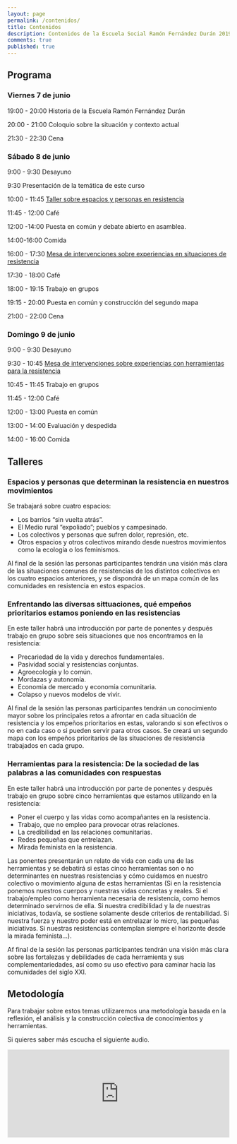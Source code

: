 ```yaml
---
layout: page
permalink: /contenidos/
title: Contenidos
description: Contenidos de la Escuela Social Ramón Fernández Durán 2019
comments: true
published: true
---
```


## Programa

### Viernes 7 de junio

19:00 - 20:00 Historia de la Escuela Ramón Fernández Durán

20:00 - 21:00 Coloquio sobre la situación y contexto actual 

21:30 - 22:30 Cena

### Sábado 8 de junio

9:00 - 9:30 Desayuno

9:30 Presentación de la temática de este curso

10:00 - 11:45 [Taller sobre espacios y personas en resistencia](#taller1)
 
11:45 - 12:00 Café

12:00 -14:00 Puesta en común y debate abierto en asamblea.

14:00-16:00 Comida

16:00 - 17:30 [Mesa de intervenciones sobre experiencias en situaciones de resistencia](#taller2)

17:30 - 18:00 Café

18:00 - 19:15 Trabajo en grupos

19:15 - 20:00 Puesta en común y construcción del segundo mapa

21:00 - 22:00 Cena

### Domingo 9 de junio

9:00 - 9:30 Desayuno

9:30 - 10:45 [Mesa de intervenciones sobre experiencias con herramientas para la resistencia](#taller3)

10:45 - 11:45 Trabajo en grupos

11:45 - 12:00 Café

12:00 - 13:00 Puesta en común

13:00 - 14:00 Evaluación y despedida

14:00 - 16:00 Comida

## Talleres

### <a name="taller1"></a>Espacios y personas que determinan la resistencia en nuestros movimientos

Se trabajará sobre cuatro espacios:

- Los barrios “sin vuelta atrás”.
- El Medio rural “expoliado”; pueblos y campesinado.
- Los colectivos y personas que sufren dolor, represión, etc.
- Otros espacios y otros colectivos mirando desde nuestros movimientos como la ecología o los feminismos.

Al final de la sesión las personas participantes tendrán una visión más clara de las situaciones comunes de resistencias de los distintos colectivos en los cuatro espacios anteriores, y se dispondrá de un mapa común de las comunidades en resistencia en estos espacios.

### <a name="taller2"></a>Enfrentando las diversas sittuaciones, qué empeños prioritarios estamos poniendo en las resistencias

En este taller habrá una introducción por parte de ponentes y después trabajo en grupo sobre seis situaciones que nos encontramos en la resistencia:

- Precariedad de la vida y derechos fundamentales.
- Pasividad social y resistencias conjuntas.
- Agroecología y lo común.
- Mordazas y autonomía.
- Economía de mercado y economía comunitaria.
- Colapso y nuevos modelos de vivir.

Al final de la sesión las personas participantes tendrán un conocimiento mayor sobre los principales retos a afrontar en cada situación de resistencia y los empeños prioritarios en estas, valorando si son efectivos o no en cada caso o si pueden servir para otros casos. Se creará un segundo mapa con los empeños prioritarios de las situaciones de resistencia trabajados en cada grupo.

### <a name="taller3"></a>Herramientas para la resistencia: De la sociedad de las palabras a las comunidades con respuestas

En este taller habrá una introducción por parte de ponentes y después trabajo en grupo sobre cinco herramientas que estamos utilizando en la resistencia:

- Poner el cuerpo y las vidas como acompañantes en la resistencia.
- Trabajo, que no empleo para provocar otras relaciones.
- La credibilidad en las relaciones comunitarias.
- Redes pequeñas que entrelazan.
- Mirada feminista en la resistencia.

Las ponentes presentarán un relato de vida con cada una de las herramientas y se debatirá si estas cinco herramientas son o no determinantes en nuestras resistencias y cómo cuidamos en nuestro colectivo o movimiento alguna de estas herramientas (Si en la resistencia ponemos nuestros cuerpos y nuestras vidas concretas y reales. Si el trabajo/empleo como herramienta necesaria de resistencia, como hemos determinado  servirnos de ella. Si nuestra credibilidad y la de nuestras iniciativas, todavía, se sostiene solamente desde criterios de rentabilidad. Si nuestra fuerza y nuestro poder está en entrelazar lo micro, las pequeñas iniciativas. Si nuestras resistencias contemplan siempre el horizonte desde la mirada feminista...).

Af final de la sesión las personas participantes tendrán una visión más clara sobre las fortalezas y debilidades de cada herramienta y sus complementariedades, así como su uso efectivo para caminar hacia las comunidades del siglo XXI.

## Metodología

Para trabajar sobre estos temas utilizaremos una metodología basada en la reflexión, el análisis y la construcción colectiva de conocimientos y herramientas.

Si quieres saber más escucha el siguiente audio.

<iframe id='audio_35878090' frameborder='0' allowfullscreen='' scrolling='no' height='200' style='border:1px solid #EEE; box-sizing:border-box; width:100%;' src="https://www.ivoox.com/player_ej_35878090_4_1.html?c1=ff6600"></iframe>